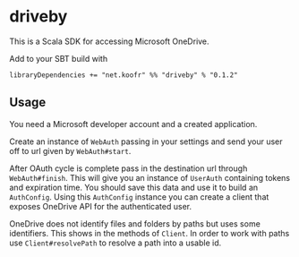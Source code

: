 # driveby

This is a Scala SDK for accessing Microsoft OneDrive.

Add to your SBT build with

    libraryDependencies += "net.koofr" %% "driveby" % "0.1.2"

## Usage

You need a Microsoft developer account and a created application.

Create an instance of `WebAuth` passing in your settings and send your user off to url given by `WebAuth#start`.

After OAuth cycle is complete pass in the destination url through `WebAuth#finish`. This will give you an instance of `UserAuth` containing tokens and expiration time. You should save this data and use it to build an `AuthConfig`. Using this `AuthConfig` instance you can create a client that exposes OneDrive API for the authenticated user. 

OneDrive does not identify files and folders by paths but uses some identifiers. This shows in the methods of `Client`. In order to work with paths use `Client#resolvePath` to resolve a path into a usable id.